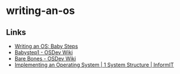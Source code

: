 # writing-an-os

## Links
* [Writing an OS: Baby Steps](http://tutorialsbynick.com/writing-an-os-baby-steps/)
* [Babystep1 - OSDev Wiki](http://wiki.osdev.org/Babystep1)
* [Bare Bones - OSDev Wiki](http://wiki.osdev.org/Bare_Bones)
* [Implementing an Operating System | 1 System Structure | InformIT](http://www.informit.com/articles/article.aspx?p=26396)

